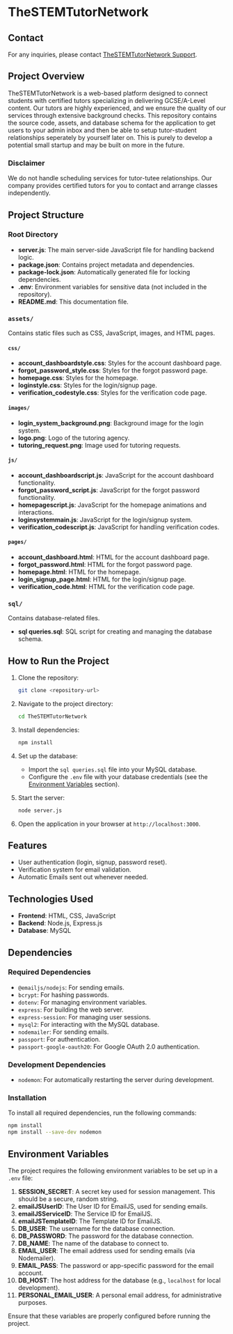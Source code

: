 # TheSTEMTutorNetwork

## Contact
For any inquiries, please contact [TheSTEMTutorNetwork Support](mailto:r.commandur@gmail.com).

## Project Overview
TheSTEMTutorNetwork is a web-based platform designed to connect students with certified tutors specializing in delivering GCSE/A-Level content. Our tutors are highly experienced, and we ensure the quality of our services through extensive background checks. This repository contains the source code, assets, and database schema for the application to get users to your admin inbox and then be able to setup tutor-student relationships seperately by yourself later on.
This is purely to develop a potential small startup and may be built on more in the future.

### Disclaimer
We do not handle scheduling services for tutor-tutee relationships. Our company provides certified tutors for you to contact and arrange classes independently.

## Project Structure

### Root Directory
- **server.js**: The main server-side JavaScript file for handling backend logic.
- **package.json**: Contains project metadata and dependencies.
- **package-lock.json**: Automatically generated file for locking dependencies.
- **.env**: Environment variables for sensitive data (not included in the repository).
- **README.md**: This documentation file.

### `assets/`
Contains static files such as CSS, JavaScript, images, and HTML pages.

#### `css/`
- **account_dashboardstyle.css**: Styles for the account dashboard page.
- **forgot_password_style.css**: Styles for the forgot password page.
- **homepage.css**: Styles for the homepage.
- **loginstyle.css**: Styles for the login/signup page.
- **verification_codestyle.css**: Styles for the verification code page.

#### `images/`
- **login_system_background.png**: Background image for the login system.
- **logo.png**: Logo of the tutoring agency.
- **tutoring_request.png**: Image used for tutoring requests.

#### `js/`
- **account_dashboardscript.js**: JavaScript for the account dashboard functionality.
- **forgot_password_script.js**: JavaScript for the forgot password functionality.
- **homepagescript.js**: JavaScript for the homepage animations and interactions.
- **loginsystemmain.js**: JavaScript for the login/signup system.
- **verification_codescript.js**: JavaScript for handling verification codes.

#### `pages/`
- **account_dashboard.html**: HTML for the account dashboard page.
- **forgot_password.html**: HTML for the forgot password page.
- **homepage.html**: HTML for the homepage.
- **login_signup_page.html**: HTML for the login/signup page.
- **verification_code.html**: HTML for the verification code page.

### `sql/`
Contains database-related files.
- **sql queries.sql**: SQL script for creating and managing the database schema.

## How to Run the Project

1. Clone the repository:
   ```bash
   git clone <repository-url>
   ```

2. Navigate to the project directory:
   ```bash
   cd TheSTEMTutorNetwork
   ```

3. Install dependencies:
   ```bash
   npm install
   ```

4. Set up the database:
   - Import the `sql queries.sql` file into your MySQL database.
   - Configure the `.env` file with your database credentials (see the [Environment Variables](#environment-variables) section).

5. Start the server:
   ```bash
   node server.js
   ```

6. Open the application in your browser at `http://localhost:3000`.

## Features
- User authentication (login, signup, password reset).
- Verification system for email validation.
- Automatic Emails sent out whenever needed.

## Technologies Used
- **Frontend**: HTML, CSS, JavaScript
- **Backend**: Node.js, Express.js
- **Database**: MySQL

## Dependencies

### Required Dependencies
- `@emailjs/nodejs`: For sending emails.
- `bcrypt`: For hashing passwords.
- `dotenv`: For managing environment variables.
- `express`: For building the web server.
- `express-session`: For managing user sessions.
- `mysql2`: For interacting with the MySQL database.
- `nodemailer`: For sending emails.
- `passport`: For authentication.
- `passport-google-oauth20`: For Google OAuth 2.0 authentication.

### Development Dependencies
- `nodemon`: For automatically restarting the server during development.

### Installation
To install all required dependencies, run the following commands:

```bash
npm install
npm install --save-dev nodemon
```

## Environment Variables

The project requires the following environment variables to be set up in a `.env` file:

1. **SESSION_SECRET**: A secret key used for session management. This should be a secure, random string.
2. **emailJSUserID**: The User ID for EmailJS, used for sending emails.
3. **emailJSServiceID**: The Service ID for EmailJS.
4. **emailJSTemplateID**: The Template ID for EmailJS.
5. **DB_USER**: The username for the database connection.
6. **DB_PASSWORD**: The password for the database connection.
7. **DB_NAME**: The name of the database to connect to.
8. **EMAIL_USER**: The email address used for sending emails (via Nodemailer).
9. **EMAIL_PASS**: The password or app-specific password for the email account.
10. **DB_HOST**: The host address for the database (e.g., `localhost` for local development).
11. **PERSONAL_EMAIL_USER**: A personal email address, for administrative purposes.

Ensure that these variables are properly configured before running the project.

